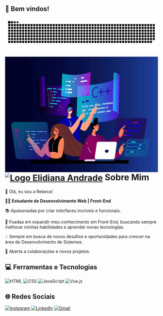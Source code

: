 ## 🐍 Bem vindos!

![snake gif](https://github.com/platane/snk/raw/output/github-contribution-grid-snake.svg)

<img align="right" alt="Developer vector created by storyset - www.freepik.com" height="380" src="https://github.com/Rebewca/Rebewca/raw/main/img/principais-tendencias-em-desenvolvimento.webp" />

<h1>
    <a href="https://rebewca.github.io/IPD-Rebwca/">
     <img align="center" alt="Logo Elidiana Andrade" width="36px" src="https://user-images.githubusercontent.com/97471199/230773934-2eeb538d-d992-4199-872e-117c1c635d81.png"></a>
    <span> Sobre Mim</span>
</h1>

<p align="justify"> 👋 Olá, eu sou a Rebeca! 

👩‍💻 **Estudante de Desenvolvimento Web | Front-End** 

📚 Apaixonadaa por criar interfaces incríveis e funcionais.  

🎯 Foadaa em expandir meu conhecimento em Front-End, buscando sempre melhorar minhas habilidades e aprender novas tecnologias.  

💡 Sempre em busca de novos desafios e oportunidades para crescer na área de Desenvolvimento de Sistemas.  

💬 Aberta a colaborações e novos projetos.   <p/>
    
## 💻 Ferramentas e Tecnologias

![HTML](https://img.shields.io/badge/HTML5-E34F26?style=for-the-badge&logo=html5&logoColor=white)
![CSS](https://img.shields.io/badge/CSS3-1572B6?style=for-the-badge&logo=css3&logoColor=white)
![JavaScript](https://img.shields.io/badge/JavaScript-F7DF1E?style=for-the-badge&logo=javascript&logoColor=black)
![Vue.js](https://img.shields.io/badge/Vue.js-4FC08D?style=for-the-badge&logo=vue.js&logoColor=white)

## 🌐 Redes Sociais

[![Instagram](https://img.shields.io/badge/Instagram-E4405F?style=for-the-badge&logo=instagram&logoColor=white)](https://www.instagram.com/__rebewca/profilecard/?igsh=MW1yMHVvYXBtczlndg==)
[![LinkedIn](https://img.shields.io/badge/LinkedIn-%230077B5.svg?style=for-the-badge&logo=linkedin&logoColor=white)](https://www.linkedin.com/in/rebeca-oliveira-a5045628b)
[![Gmail](https://img.shields.io/badge/Gmail-D14836?style=for-the-badge&logo=gmail&logoColor=white)](mailto:rebecapereirawork@gmail.com)
